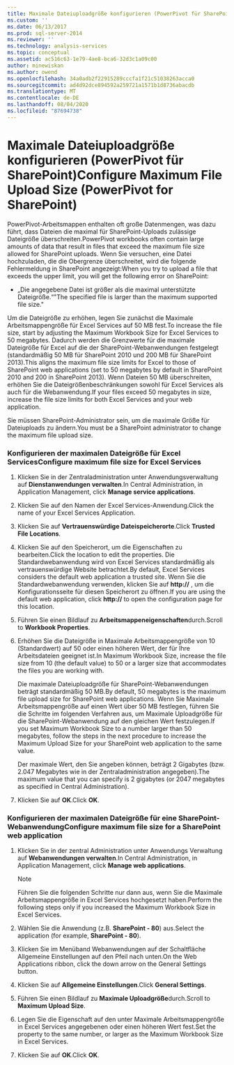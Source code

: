 ```yaml
---
title: Maximale Dateiuploadgröße konfigurieren (PowerPivot für SharePoint) | Microsoft-Dokumentation
ms.custom: ''
ms.date: 06/13/2017
ms.prod: sql-server-2014
ms.reviewer: ''
ms.technology: analysis-services
ms.topic: conceptual
ms.assetid: ac516c63-1e79-4ae8-bca6-32d3c1a09c00
author: minewiskan
ms.author: owend
ms.openlocfilehash: 34a0adb2f22915289cccfa1f21c51038263acca0
ms.sourcegitcommit: ad4d92dce894592a259721a1571b1d8736abacdb
ms.translationtype: MT
ms.contentlocale: de-DE
ms.lasthandoff: 08/04/2020
ms.locfileid: "87694738"
---
```

# <a name="configure-maximum-file-upload-size-powerpivot-for-sharepoint"></a><span data-ttu-id="43434-102">Maximale Dateiuploadgröße konfigurieren (PowerPivot für SharePoint)</span><span class="sxs-lookup"><span data-stu-id="43434-102">Configure Maximum File Upload Size (PowerPivot for SharePoint)</span></span>
  <span data-ttu-id="43434-103">PowerPivot-Arbeitsmappen enthalten oft große Datenmengen, was dazu führt, dass Dateien die maximal für SharePoint-Uploads zulässige Dateigröße überschreiten.</span><span class="sxs-lookup"><span data-stu-id="43434-103">PowerPivot workbooks often contain large amounts of data that result in files that exceed the maximum file size allowed for SharePoint uploads.</span></span> <span data-ttu-id="43434-104">Wenn Sie versuchen, eine Datei hochzuladen, die die Obergrenze überschreitet, wird die folgende Fehlermeldung in SharePoint angezeigt:</span><span class="sxs-lookup"><span data-stu-id="43434-104">When you try to upload a file that exceeds the upper limit, you will get the following error on SharePoint:</span></span>  
  
-   <span data-ttu-id="43434-105">„Die angegebene Datei ist größer als die maximal unterstützte Dateigröße.“</span><span class="sxs-lookup"><span data-stu-id="43434-105">"The specified file is larger than the maximum supported file size."</span></span>  
  
 <span data-ttu-id="43434-106">Um die Dateigröße zu erhöhen, legen Sie zunächst die Maximale Arbeitsmappengröße für Excel Services auf 50 MB fest.</span><span class="sxs-lookup"><span data-stu-id="43434-106">To increase the file size, start by adjusting the Maximum Workbook Size for Excel Services to 50 megabytes.</span></span> <span data-ttu-id="43434-107">Dadurch werden die Grenzwerte für die maximale Dateigröße für Excel auf die der SharePoint-Webanwendungen festgelegt (standardmäßig 50 MB für SharePoint 2010 und 200 MB für SharePoint 2013).</span><span class="sxs-lookup"><span data-stu-id="43434-107">This aligns the maximum file size limits for Excel to those of SharePoint web applications (set to 50 megabytes by default in SharePoint 2010 and 200 in SharePoint 2013).</span></span> <span data-ttu-id="43434-108">Wenn Dateien 50 MB überschreiten, erhöhen Sie die Dateigrößenbeschränkungen sowohl für Excel Services als auch für die Webanwendung.</span><span class="sxs-lookup"><span data-stu-id="43434-108">If your files exceed 50 megabytes in size, increase the file size limits for both Excel Services and your web application.</span></span>  
  
 <span data-ttu-id="43434-109">Sie müssen SharePoint-Administrator sein, um die maximale Größe für Dateiuploads zu ändern.</span><span class="sxs-lookup"><span data-stu-id="43434-109">You must be a SharePoint administrator to change the maximum file upload size.</span></span>  
  
### <a name="configure-maximum-file-size-for-excel-services"></a><span data-ttu-id="43434-110">Konfigurieren der maximalen Dateigröße für Excel Services</span><span class="sxs-lookup"><span data-stu-id="43434-110">Configure maximum file size for Excel Services</span></span>  
  
1.  <span data-ttu-id="43434-111">Klicken Sie in der Zentraladministration unter Anwendungsverwaltung auf **Dienstanwendungen verwalten**.</span><span class="sxs-lookup"><span data-stu-id="43434-111">In Central Administration, in Application Management, click **Manage service applications**.</span></span>  
  
2.  <span data-ttu-id="43434-112">Klicken Sie auf den Namen der Excel Services-Anwendung.</span><span class="sxs-lookup"><span data-stu-id="43434-112">Click the name of your Excel Services Application.</span></span>  
  
3.  <span data-ttu-id="43434-113">Klicken Sie auf **Vertrauenswürdige Dateispeicherorte**.</span><span class="sxs-lookup"><span data-stu-id="43434-113">Click **Trusted File Locations**.</span></span>  
  
4.  <span data-ttu-id="43434-114">Klicken Sie auf den Speicherort, um die Eigenschaften zu bearbeiten.</span><span class="sxs-lookup"><span data-stu-id="43434-114">Click the location to edit the properties.</span></span> <span data-ttu-id="43434-115">Die Standardwebanwendung wird von Excel Services standardmäßig als vertrauenswürdige Website betrachtet.</span><span class="sxs-lookup"><span data-stu-id="43434-115">By default, Excel Services considers the default web application a trusted site.</span></span> <span data-ttu-id="43434-116">Wenn Sie die Standardwebanwendung verwenden, klicken Sie auf **http://** , um die Konfigurationsseite für diesen Speicherort zu öffnen.</span><span class="sxs-lookup"><span data-stu-id="43434-116">If you are using the default web application, click **http://** to open the configuration page for this location.</span></span>  
  
5.  <span data-ttu-id="43434-117">Führen Sie einen Bildlauf zu **Arbeitsmappeneigenschaften**durch.</span><span class="sxs-lookup"><span data-stu-id="43434-117">Scroll to **Workbook Properties**.</span></span>  
  
6.  <span data-ttu-id="43434-118">Erhöhen Sie die Dateigröße in Maximale Arbeitsmappengröße von 10 (Standardwert) auf 50 oder einen höheren Wert, der für Ihre Arbeitsdateien geeignet ist.</span><span class="sxs-lookup"><span data-stu-id="43434-118">In Maximum Workbook Size, increase the file size from 10 (the default value) to 50 or a larger size that accommodates the files you are working with.</span></span>  
  
     <span data-ttu-id="43434-119">Die maximale Dateiuploadgröße für SharePoint-Webanwendungen beträgt standardmäßig 50 MB.</span><span class="sxs-lookup"><span data-stu-id="43434-119">By default, 50 megabytes is the maximum file upload size for SharePoint web applications.</span></span> <span data-ttu-id="43434-120">Wenn Sie Maximale Arbeitsmappengröße auf einen Wert über 50 MB festlegen, führen Sie die Schritte im folgenden Verfahren aus, um Maximale Uploadgröße für die SharePoint-Webanwendung auf den gleichen Wert festzulegen.</span><span class="sxs-lookup"><span data-stu-id="43434-120">If you set Maximum Workbook Size to a number larger than 50 megabytes, follow the steps in the next procedure to increase the Maximum Upload Size for your SharePoint web application to the same value.</span></span>  
  
     <span data-ttu-id="43434-121">Der maximale Wert, den Sie angeben können, beträgt 2 Gigabytes (bzw. 2.047 Megabytes wie in der Zentraladministration angegeben).</span><span class="sxs-lookup"><span data-stu-id="43434-121">The maximum value that you can specify is 2 gigabytes (or 2047 megabytes as specified in Central Administration).</span></span>  
  
7.  <span data-ttu-id="43434-122">Klicken Sie auf **OK**.</span><span class="sxs-lookup"><span data-stu-id="43434-122">Click **OK**.</span></span>  
  
### <a name="configure-maximum-file-size-for-a-sharepoint-web-application"></a><span data-ttu-id="43434-123">Konfigurieren der maximalen Dateigröße für eine SharePoint-Webanwendung</span><span class="sxs-lookup"><span data-stu-id="43434-123">Configure maximum file size for a SharePoint web application</span></span>  
  
1.  <span data-ttu-id="43434-124">Klicken Sie in der zentral Administration unter Anwendungs Verwaltung auf **Webanwendungen verwalten**.</span><span class="sxs-lookup"><span data-stu-id="43434-124">In Central Administration, in Application Management, click **Manage web applications**.</span></span>  
  
    > [!NOTE]  
    >  <span data-ttu-id="43434-125">Führen Sie die folgenden Schritte nur dann aus, wenn Sie die Maximale Arbeitsmappengröße in Excel Services hochgesetzt haben.</span><span class="sxs-lookup"><span data-stu-id="43434-125">Perform the following steps only if you increased the Maximum Workbook Size in Excel Services.</span></span>  
  
2.  <span data-ttu-id="43434-126">Wählen Sie die Anwendung (z.B. **SharePoint - 80**) aus.</span><span class="sxs-lookup"><span data-stu-id="43434-126">Select the application (for example, **SharePoint - 80**).</span></span>  
  
3.  <span data-ttu-id="43434-127">Klicken Sie im Menüband Webanwendungen auf der Schaltfläche Allgemeine Einstellungen auf den Pfeil nach unten.</span><span class="sxs-lookup"><span data-stu-id="43434-127">On the Web Applications ribbon, click the down arrow on the General Settings button.</span></span>  
  
4.  <span data-ttu-id="43434-128">Klicken Sie auf **Allgemeine Einstellungen**.</span><span class="sxs-lookup"><span data-stu-id="43434-128">Click **General Settings**.</span></span>  
  
5.  <span data-ttu-id="43434-129">Führen Sie einen Bildlauf zu **Maximale Uploadgröße**durch.</span><span class="sxs-lookup"><span data-stu-id="43434-129">Scroll to **Maximum Upload Size**.</span></span>  
  
6.  <span data-ttu-id="43434-130">Legen Sie die Eigenschaft auf den unter Maximale Arbeitsmappengröße in Excel Services angegebenen oder einen höheren Wert fest.</span><span class="sxs-lookup"><span data-stu-id="43434-130">Set the property to the same number, or larger as the Maximum Workbook Size in Excel Services.</span></span>  
  
7.  <span data-ttu-id="43434-131">Klicken Sie auf **OK**.</span><span class="sxs-lookup"><span data-stu-id="43434-131">Click **OK**.</span></span>  
  
  

